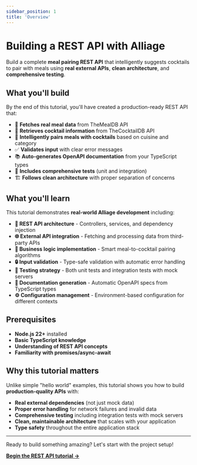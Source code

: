 ```yaml
---
sidebar_position: 1
title: 'Overview'
---
```


# Building a REST API with Alliage

Build a complete **meal pairing REST API** that intelligently suggests cocktails to pair with meals using **real external APIs**, **clean architecture**, and **comprehensive testing**.

## What you'll build

By the end of this tutorial, you'll have created a production-ready REST API that:

- 🍕 **Fetches real meal data** from TheMealDB API
- 🍹 **Retrieves cocktail information** from TheCocktailDB API  
- 🧠 **Intelligently pairs meals with cocktails** based on cuisine and category
- ✅ **Validates input** with clear error messages
- 📚 **Auto-generates OpenAPI documentation** from your TypeScript types
- 🧪 **Includes comprehensive tests** (unit and integration)
- 🏗️ **Follows clean architecture** with proper separation of concerns

## What you'll learn

This tutorial demonstrates **real-world Alliage development** including:

- **🎯 REST API architecture** - Controllers, services, and dependency injection
- **🌐 External API integration** - Fetching and processing data from third-party APIs
- **🧠 Business logic implementation** - Smart meal-to-cocktail pairing algorithms
- **🔒 Input validation** - Type-safe validation with automatic error handling
- **🧪 Testing strategy** - Both unit tests and integration tests with mock servers
- **📖 Documentation generation** - Automatic OpenAPI specs from TypeScript types
- **⚙️ Configuration management** - Environment-based configuration for different contexts

## Prerequisites

- **Node.js 22+** installed
- **Basic TypeScript knowledge**
- **Understanding of REST API concepts**
- **Familiarity with promises/async-await**


## Why this tutorial matters

Unlike simple "hello world" examples, this tutorial shows you how to build **production-quality APIs** with:

- **Real external dependencies** (not just mock data)
- **Proper error handling** for network failures and invalid data
- **Comprehensive testing** including integration tests with mock servers
- **Clean, maintainable architecture** that scales with your application
- **Type safety** throughout the entire application stack

---

Ready to build something amazing? Let's start with the project setup!

**[Begin the REST API tutorial →](/docs/tutorial-rest-api/setup)** 